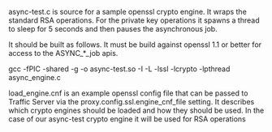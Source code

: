 async-test.c is source for a sample openssl crypto engine.  It wraps the standard RSA operations.
For the private key operations it spawns a thread to sleep for 5 seconds and then pauses the asynchronous job.

It should be built as follows.  It must be build against openssl 1.1 or better for access to the ASYNC_*_job apis.

gcc -fPIC -shared -g -o async-test.so -I<path to openssl headers> -L<path to openssl library> -lssl -lcrypto -lpthread async_engine.c

load_engine.cnf is an example openssl config file that can be passed to Traffic Server via the proxy.config.ssl.engine_cnf_file setting.
It describes which crypto engines should be loaded and how they should be used.  In the case of our async-test crypto engine it will be used for
RSA operations
